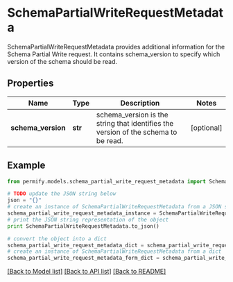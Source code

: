 # SchemaPartialWriteRequestMetadata

SchemaPartialWriteRequestMetadata provides additional information for the Schema Partial Write request. It contains schema_version to specify which version of the schema should be read.

## Properties

Name | Type | Description | Notes
------------ | ------------- | ------------- | -------------
**schema_version** | **str** | schema_version is the string that identifies the version of the schema to be read. | [optional] 

## Example

```python
from permify.models.schema_partial_write_request_metadata import SchemaPartialWriteRequestMetadata

# TODO update the JSON string below
json = "{}"
# create an instance of SchemaPartialWriteRequestMetadata from a JSON string
schema_partial_write_request_metadata_instance = SchemaPartialWriteRequestMetadata.from_json(json)
# print the JSON string representation of the object
print SchemaPartialWriteRequestMetadata.to_json()

# convert the object into a dict
schema_partial_write_request_metadata_dict = schema_partial_write_request_metadata_instance.to_dict()
# create an instance of SchemaPartialWriteRequestMetadata from a dict
schema_partial_write_request_metadata_form_dict = schema_partial_write_request_metadata.from_dict(schema_partial_write_request_metadata_dict)
```
[[Back to Model list]](../README.md#documentation-for-models) [[Back to API list]](../README.md#documentation-for-api-endpoints) [[Back to README]](../README.md)


